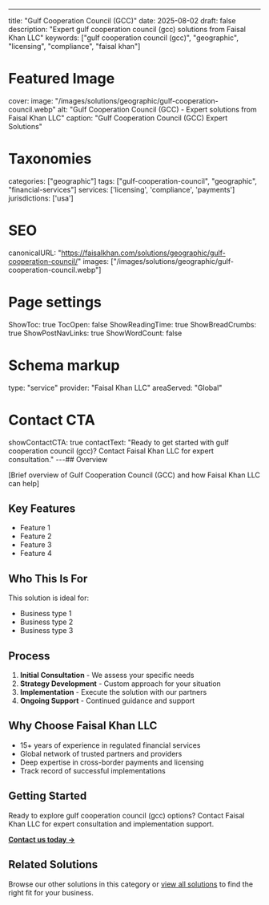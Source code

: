 ---
title: "Gulf Cooperation Council (GCC)"
date: 2025-08-02
draft: false
description: "Expert gulf cooperation council (gcc) solutions from Faisal Khan LLC"
keywords: ["gulf cooperation council (gcc)", "geographic", "licensing", "compliance", "faisal khan"]

# Featured Image
cover:
    image: "/images/solutions/geographic/gulf-cooperation-council.webp"
    alt: "Gulf Cooperation Council (GCC) - Expert solutions from Faisal Khan LLC"
    caption: "Gulf Cooperation Council (GCC) Expert Solutions"

# Taxonomies
categories: ["geographic"]
tags: ["gulf-cooperation-council", "geographic", "financial-services"]
services: ['licensing', 'compliance', 'payments']
jurisdictions: ['usa']

# SEO
canonicalURL: "https://faisalkhan.com/solutions/geographic/gulf-cooperation-council/"
images: ["/images/solutions/geographic/gulf-cooperation-council.webp"]

# Page settings
ShowToc: true
TocOpen: false
ShowReadingTime: true
ShowBreadCrumbs: true
ShowPostNavLinks: true
ShowWordCount: false

# Schema markup
type: "service"
provider: "Faisal Khan LLC"
areaServed: "Global"

# Contact CTA
showContactCTA: true
contactText: "Ready to get started with gulf cooperation council (gcc)? Contact Faisal Khan LLC for expert consultation."
---## Overview

[Brief overview of Gulf Cooperation Council (GCC) and how Faisal Khan LLC can help]

## Key Features

- Feature 1
- Feature 2  
- Feature 3
- Feature 4

## Who This Is For

This solution is ideal for:

- Business type 1
- Business type 2
- Business type 3

## Process

1. **Initial Consultation** - We assess your specific needs
2. **Strategy Development** - Custom approach for your situation  
3. **Implementation** - Execute the solution with our partners
4. **Ongoing Support** - Continued guidance and support

## Why Choose Faisal Khan LLC

- 15+ years of experience in regulated financial services
- Global network of trusted partners and providers
- Deep expertise in cross-border payments and licensing
- Track record of successful implementations

## Getting Started

Ready to explore gulf cooperation council (gcc) options? Contact Faisal Khan LLC for expert consultation and implementation support.

**[Contact us today →](mailto:contact@faisalkhan.com)**

## Related Solutions

Browse our other solutions in this category or [view all solutions](/solutions/) to find the right fit for your business.
